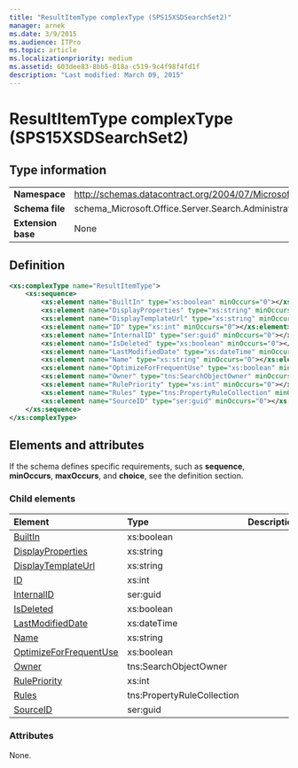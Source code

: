 ```yaml
---
title: "ResultItemType complexType (SPS15XSDSearchSet2)"
manager: arnek
ms.date: 3/9/2015
ms.audience: ITPro
ms.topic: article
ms.localizationpriority: medium
ms.assetid: 603dee83-8bb5-018a-c519-9c4f98f4fd1f
description: "Last modified: March 09, 2015"
---
```


# ResultItemType complexType (SPS15XSDSearchSet2)



## Type information

|||
|:-----|:-----|
|**Namespace** <br/> |http://schemas.datacontract.org/2004/07/Microsoft.Office.Server.Search.Administration  <br/> |
|**Schema file** <br/> |schema_Microsoft.Office.Server.Search.Administration.xsd  <br/> |
|**Extension base** <br/> |None  <br/> |

## Definition

```XML
<xs:complexType name="ResultItemType">
    <xs:sequence>
        <xs:element name="BuiltIn" type="xs:boolean" minOccurs="0"></xs:element>
        <xs:element name="DisplayProperties" type="xs:string" minOccurs="0"></xs:element>
        <xs:element name="DisplayTemplateUrl" type="xs:string" minOccurs="0"></xs:element>
        <xs:element name="ID" type="xs:int" minOccurs="0"></xs:element>
        <xs:element name="InternalID" type="ser:guid" minOccurs="0"></xs:element>
        <xs:element name="IsDeleted" type="xs:boolean" minOccurs="0"></xs:element>
        <xs:element name="LastModifiedDate" type="xs:dateTime" minOccurs="0"></xs:element>
        <xs:element name="Name" type="xs:string" minOccurs="0"></xs:element>
        <xs:element name="OptimizeForFrequentUse" type="xs:boolean" minOccurs="0"></xs:element>
        <xs:element name="Owner" type="tns:SearchObjectOwner" minOccurs="0"></xs:element>
        <xs:element name="RulePriority" type="xs:int" minOccurs="0"></xs:element>
        <xs:element name="Rules" type="tns:PropertyRuleCollection" minOccurs="0"></xs:element>
        <xs:element name="SourceID" type="ser:guid" minOccurs="0"></xs:element>
    </xs:sequence>
</xs:complexType>

```

## Elements and attributes

If the schema defines specific requirements, such as **sequence**, **minOccurs**, **maxOccurs**, and **choice**, see the definition section.

### Child elements

|**Element**|**Type**|**Description**|
|:-----|:-----|:-----|
|[BuiltIn](builtin-element-resultitemtype-complextypesps15xsdsearchset2.md) <br/> |xs:boolean  <br/> ||
|[DisplayProperties](displayproperties-element-resultitemtype-complextypesps15xsdsearchset2.md) <br/> |xs:string  <br/> ||
|[DisplayTemplateUrl](displaytemplateurl-element-resultitemtype-complextypesps15xsdsearchset2.md) <br/> |xs:string  <br/> ||
|[ID](id-element-resultitemtype-complextypesps15xsdsearchset2.md) <br/> |xs:int  <br/> ||
|[InternalID](internalid-element-resultitemtype-complextypesps15xsdsearchset2.md) <br/> |ser:guid  <br/> ||
|[IsDeleted](isdeleted-element-resultitemtype-complextypesps15xsdsearchset2.md) <br/> |xs:boolean  <br/> ||
|[LastModifiedDate](lastmodifieddate-element-resultitemtype-complextypesps15xsdsearchset2.md) <br/> |xs:dateTime  <br/> ||
|[Name](name-element-resultitemtype-complextypesps15xsdsearchset2.md) <br/> |xs:string  <br/> ||
|[OptimizeForFrequentUse](optimizeforfrequentuse-element-resultitemtype-complextypesps15xsdsearchset2.md) <br/> |xs:boolean  <br/> ||
|[Owner](owner-element-resultitemtype-complextypesps15xsdsearchset2.md) <br/> |tns:SearchObjectOwner  <br/> ||
|[RulePriority](rulepriority-element-resultitemtype-complextypesps15xsdsearchset2.md) <br/> |xs:int  <br/> ||
|[Rules](rules-element-resultitemtype-complextypesps15xsdsearchset2.md) <br/> |tns:PropertyRuleCollection  <br/> ||
|[SourceID](sourceid-element-resultitemtype-complextypesps15xsdsearchset2.md) <br/> |ser:guid  <br/> ||

### Attributes

None.
